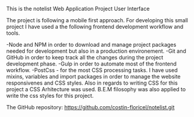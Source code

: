 This is the notelist Web Application Project User Interface

The project is following a mobile first approach.
For developing this small project I have used a the following frontend development workflow and tools.

-Node and NPM in order to download and manage project packages needed for development but also in a production environement.
-Git and GitHub in order to keep track all the changes during the project development phase.
-Gulp in order to automate most of the frontend workflow.
-PostCss - for the most CSS processing tasks. I have used mixins, variables and import packages in order to manage the website responsivenes and CSS styles.
Also in regards to writing CSS for this project a CSS Arhitecture was used. B.E.M filosophy was also applied to write the css styles for this project.

The GitHub repository: https://github.com/costin-floricel/notelist.git

